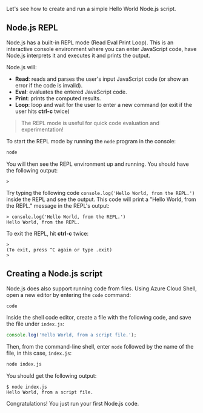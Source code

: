 Let's see how to create and run a simple Hello World Node.js script.

## Node.js REPL

Node.js has a built-in REPL mode (Read Eval Print Loop). This is an interactive console environment where you can enter JavaScript code, have Node.js interprets it and executes it and prints the output. 

Node.js will:

- **Read**: reads and parses the user's input JavaScript code (or show an error if the code is invalid).
- **Eval**: evaluates the entered JavaScript code.
- **Print**: prints the computed results.
- **Loop**: loop and wait for the user to enter a new command (or exit if the user hits **ctrl-c** twice)

> The REPL mode is useful for quick code evaluation and experimentation!

To start the REPL mode by running the `node` program in the console:

```bash
node
```

You will then see the REPL environment up and running. You should have the following output:

```text
> 
```

Try typing the following code `console.log('Hello World, from the REPL.')` inside the REPL and see the output. This code will print a "Hello World, from the REPL." message in the REPL's output:

```text
> console.log('Hello World, from the REPL.')
Hello World, from the REPL.
```

To exit the REPL, hit **ctrl-c** twice:

```text
>
(To exit, press ^C again or type .exit)
>
```

## Creating a Node.js script

Node.js does also support running code from files. Using Azure Cloud Shell, open a new editor by entering the `code` command:

```bash
code
```

Inside the shell code editor, create a file with the following code, and save the file under `index.js`:

```javascript
console.log('Hello World, from a script file.');
```

Then, from the command-line shell, enter `node` followed by the name of the file, in this case, `index.js`:

```bash
node index.js
```

You should get the following output:

```text
$ node index.js
Hello World, from a script file.
```

Congratulations! You just run your first Node.js code.

